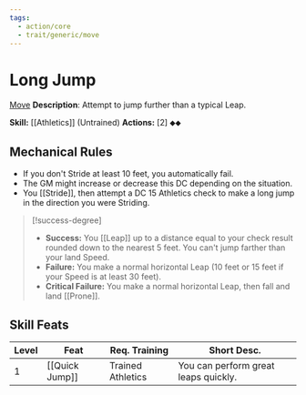```yaml
---
tags:
  - action/core
  - trait/generic/move
---
```

# Long Jump [](#Actions "Two-Action")

[Move](Move.md "General Trait")
**Description**: Attempt to jump further than a typical Leap.

**Skill:** [[Athletics]] (Untrained)
**Actions:** [2] ⬥⬥

## Mechanical Rules

- If you don't Stride at least 10 feet, you automatically fail.
- The GM might increase or decrease this DC depending on the situation.   
- You [[Stride]], then attempt a DC 15 Athletics check to make a long jump in the direction you were Striding.

> [!success-degree]
>- **Success:** You [[Leap]] up to a distance equal to your check result rounded down to the nearest 5 feet. You can't jump farther than your land Speed.  
>- **Failure:** You make a normal horizontal Leap (10 feet or 15 feet if your Speed is at least 30 feet).  
>- **Critical Failure:** You make a normal horizontal Leap, then fall and land [[Prone]].

## Skill Feats

| Level | Feat           | Req. Training     | Short Desc.                          |
| ----- | -------------- | ----------------- | ------------------------------------ |
| 1     | [[Quick Jump]] | Trained Athletics | You can perform great leaps quickly. |
